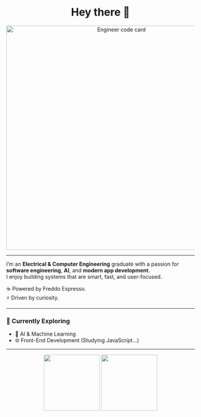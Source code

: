 <h1 align="center">Hey there 👋</h1>

<p align="center">
  <img src="github" width="600" alt="Engineer code card"/>
</p>

---

I’m an **Electrical & Computer Engineering** graduate with a passion for **software engineering**, **AI**, and **modern app development**.  
I enjoy building systems that are smart, fast, and user-focused.

☕ Powered by Freddo Espresso.  
⚡ Driven by curiosity.

---

### 🚀 Currently Exploring
- 🧠 AI & Machine Learning 
- 🌐 Front-End Development (Studying JavaScript...)

---

<p align="center">
  <img src="https://github-readme-stats.vercel.app/api?username=YOUR_USERNAME&show_icons=true&theme=tokyonight" height="150"/>
  <img src="https://github-readme-stats.vercel.app/api/top-langs/?username=YOUR_USERNAME&layout=compact&theme=tokyonight" height="150"/>
</p>
